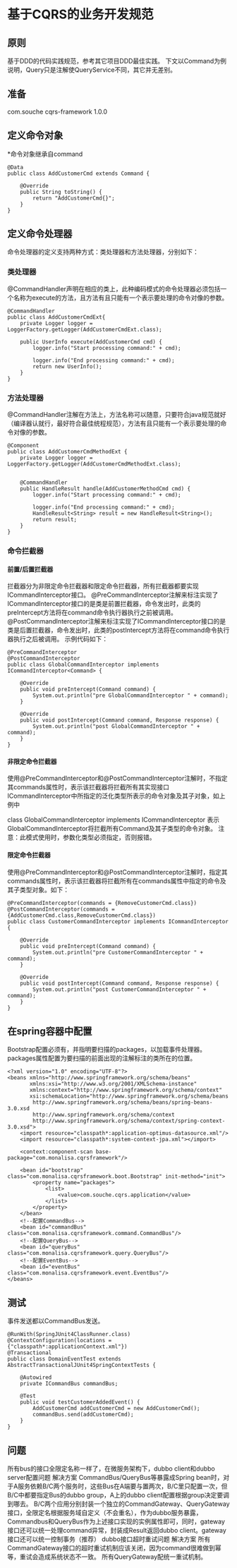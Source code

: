 # 基于CQRS的业务开发规范

## 原则
基于DDD的代码实践规范，参考其它项目DDD最佳实践。
下文以Command为例说明，Query只是注解使QueryService不同，其它并无差别。

## 准备

<dependency>
   <groupId>com.souche</groupId>
       <artifactId>cqrs-framework</artifactId>
       <version>1.0.0</version>
</dependency>

## 定义命令对象
*命令对象继承自command
```
@Data
public class AddCustomerCmd extends Command {

    @Override
    public String toString() {
        return "AddCustomerCmd{}";
    }
}
```

## 定义命令处理器
命令处理器的定义支持两种方式：类处理器和方法处理器，分别如下：
### 类处理器
@CommandHandler声明在相应的类上，此种编码模式的命令处理器必须包括一个名称为execute的方法，且方法有且只能有一个表示要处理的命令对像的参数。
```
@CommandHandler
public class AddCustomerCmdExt{
    private Logger logger = LoggerFactory.getLogger(AddCustomerCmdExt.class);
    
    public UserInfo execute(AddCustomerCmd cmd) {
        logger.info("Start processing command:" + cmd);

        logger.info("End processing command:" + cmd);
        return new UserInfo();
    }
}
```

### 方法处理器
@CommandHandler注解在方法上，方法名称可以随意，只要符合java规范就好（编译器认就行，最好符合最佳统程规范），方法有且只能有一个表示要处理的命令对像的参数。
```
@Component
public class AddCustomerCmdMethodExt {
    private Logger logger = LoggerFactory.getLogger(AddCustomerCmdMethodExt.class);


    @CommandHandler
    public HandleResult handle(AddCustomerMethodCmd cmd) {
        logger.info("Start processing command:" + cmd);

        logger.info("End processing command:" + cmd);
        HandleResult<String> result = new HandleResult<String>();
        return result;
    }
}
```

### 命令拦截器
#### 前置/后置拦截器
拦截器分为非限定命令拦截器和限定命令拦截器，所有拦截器都要实现ICommandInterceptor接口。
@PreCommandInterceptor注解来标注实现了ICommandInterceptor接口的是类是前置拦截器，命令发出时，此类的preIntercept方法将在command命令执行器执行之前被调用。
@PostCommandInterceptor注解来标注实现了ICommandInterceptor接口的是类是后置拦截器，命令发出时，此类的postIntercept方法将在command命令执行器执行之后被调用。
示例代码如下：
```
@PreCommandInterceptor
@PostCommandInterceptor
public class GlobalCommandInterceptor implements ICommandInterceptor<Command> {

    @Override
    public void preIntercept(Command command) {
        System.out.println("pre GlobalCommandInterceptor " + command);
    }

    @Override
    public void postIntercept(Command command, Response response) {
        System.out.println("post GlobalCommandInterceptor " + command);
    }
}
```
#### 非限定命令拦截器
使用@PreCommandInterceptor和@PostCommandInterceptor注解时，不指定其commands属性时，表示该拦截器将拦截所有其实现接口ICommandInterceptor中所指定的泛化类型所表示的命令对象及其子对象，如上例中

class GlobalCommandInterceptor implements ICommandInterceptor<Command>
表示GlobalCommandInterceptor将拦截所有Command及其子类型的命令对象。
注意：此模式使用时，参数化类型必须指定，否则报错。
#### 限定命令拦截器
使用@PreCommandInterceptor和@PostCommandInterceptor注解时，指定其commands属性时，表示该拦截器将拦截所有在commands属性中指定的命令及其子类型对象。如下：
```
@PreCommandInterceptor(commands = {RemoveCustomerCmd.class})
@PostCommandInterceptor(commands = {AddCustomerCmd.class,RemoveCustomerCmd.class})
public class CustomerCommandInterceptor implements ICommandInterceptor {

    @Override
    public void preIntercept(Command command) {
        System.out.println("pre CustomerCommandInterceptor " + command);
    }

    @Override
    public void postIntercept(Command command, Response response) {
        System.out.println("post CustomerCommandInterceptor " + command);
    }
}
```

## 在spring容器中配置
Bootstrap配置必须有，并指明要扫描的packages，以加载事件处理器。
packages属性配置为要扫描的前面出现的注解标注的类所在的位置。
```
<?xml version="1.0" encoding="UTF-8"?>
<beans xmlns="http://www.springframework.org/schema/beans"
       xmlns:xsi="http://www.w3.org/2001/XMLSchema-instance"
       xmlns:context="http://www.springframework.org/schema/context"
       xsi:schemaLocation="http://www.springframework.org/schema/beans
        http://www.springframework.org/schema/beans/spring-beans-3.0.xsd
        http://www.springframework.org/schema/context
        http://www.springframework.org/schema/context/spring-context-3.0.xsd">
    <import resource="classpath*:application-optimus-datasource.xml"/>
    <import resource="classpath*:system-context-jpa.xml"></import>

    <context:component-scan base-package="com.monalisa.cqrsframework"/>
    
    <bean id="bootstrap" class="com.monalisa.cqrsframework.boot.Bootstrap" init-method="init">
        <property name="packages">
            <list>
                <value>com.souche.cqrs.application</value>
            </list>
        </property>
    </bean>
    <!--配置CommandBus-->
    <bean id="commandBus" class="com.monalisa.cqrsframework.command.CommandBus"/>
    <!--配置QueryBus-->
    <bean id="queryBus" class="com.monalisa.cqrsframework.query.QueryBus"/>
    <!--配置EventBus-->
    <bean id="eventBus" class="com.monalisa.cqrsframework.event.EventBus"/>
</beans>
```



## 测试
事件发送都以CommandBus发送。
```
@RunWith(SpringJUnit4ClassRunner.class)
@ContextConfiguration(locations = {"classpath*:applicationContext.xml"})
@Transactional
public class DomainEventTest extends AbstractTransactionalJUnit4SpringContextTests {

    @Autowired
    private ICommandBus commandBus;
    
    @Test
    public void testCustomerAddedEvent() {
        AddCustomerCmd addCustomerCmd = new AddCustomerCmd();
        commandBus.send(addCustomerCmd);
    }
}
```
## 问题
所有bus的接口全限定名称一样了，在微服务架构下，dubbo client和dubbo server配置问题
解决方案
CommandBus/QueryBus等暴露成Spring bean时，对于A服务依赖B/C两个服务时，这些Bus在A端要与置两次，B/C里只配置一次，但B/C中都要指定Bus的dubbo group，A上的dubbo client配置根据group决定要调到哪去。
B/C两个应用分别封装一个独立的CommandGateway、QueryGateway接口，全限定名根据服务域自定义（不会重名），作为dubbo服务暴露，Commandbus和QueryBus作为上述接口实现的实例属性即可，同时，gateway接口还可以统一处理command异常，封装成Result返回dubbo client。gateway接口还可以统一控制事务（推荐）
dubbo接口超时重试问题
解决方案
所有CommandGateway接口的超时重试机制应该关闭，因为command很难做到幂等，重试会造成系统状态不一致。
所有QueryGateway配统一重试机制。